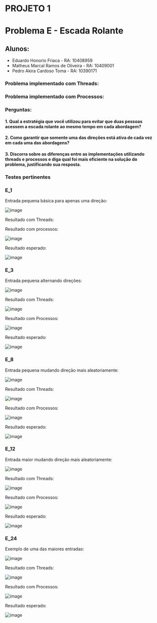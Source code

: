 # PROJETO 1
# Problema E - Escada Rolante

## Alunos:
* Eduardo Honorio Friaca - RA: 10408959
* Matheus Marcal Ramos de Oliveira - RA: 10409001
* Pedro Akira Cardoso Toma - RA: 10390171

### Problema implementado com Threads: 

### Problema implementado com Processos: 

### Perguntas: 

#### 1. Qual a estratégia que você utilizou para evitar que duas pessoas acessem a escada rolante ao mesmo tempo em cada abordagem?

#### 2. Como garantir que somente uma das direções está ativa de cada vez em cada uma das abordagens?

#### 3. Discorra sobre as diferenças entre as implementações utilizando threads e processos e diga qual foi mais eficiente na solução do problema, justificando sua resposta.

### Testes pertinentes

### E_1 
Entrada pequena básica para apenas uma direção: 

![image](https://github.com/macaaalm/sistemasOperacionais/assets/113950201/a252fd6d-ce8f-4b3f-b226-2455131e1a60)

Resultado com Threads:


Resultado com processos:

![image](https://github.com/macaaalm/sistemasOperacionais/assets/113950201/365088f9-0548-4e26-b6ef-66a4159de685)

Resultado esperado:

![image](https://github.com/macaaalm/sistemasOperacionais/assets/113950201/f24d21e1-9d72-47f0-a122-bea607e7faac)


### E_3 
Entrada pequena alternando direções: 

![image](https://github.com/macaaalm/sistemasOperacionais/assets/113950201/c813f6bd-341e-4704-9c3b-acd133546cd7)

Resultado com Threads:

![image](https://github.com/macaaalm/sistemasOperacionais/assets/113950201/d9a04726-4c20-4217-b450-e8639328be0c)

Resultado com Processos:

![image](https://github.com/macaaalm/sistemasOperacionais/assets/113950201/d226ba59-c4aa-455b-9bc0-7fe8d054d98b)

Resultado esperado:

![image](https://github.com/macaaalm/sistemasOperacionais/assets/113950201/b6dfbd49-72ad-4132-9123-76974aa05a61)


### E_8 
Entrada pequena mudando direção mais aleatoriamente: 

![image](https://github.com/macaaalm/sistemasOperacionais/assets/113950201/1e7b738f-c101-4fe2-be3b-b83cef1bbbb0)

Resultado com Threads:

![image](https://github.com/macaaalm/sistemasOperacionais/assets/113950201/b57d25b0-5f38-4e1f-abd5-11c5d7f707c5)

Resultado com Processos:

![image](https://github.com/macaaalm/sistemasOperacionais/assets/113950201/65fb25e2-1f16-4f34-982a-da50bca98eca)

Resultado esperado:

![image](https://github.com/macaaalm/sistemasOperacionais/assets/113950201/c4ca9da5-b25c-4c28-a51d-a97479108a8f)


### E_12 
Entrada maior mudando direção mais aleatoriamente: 

![image](https://github.com/macaaalm/sistemasOperacionais/assets/113950201/78ee8995-308d-4aa2-9556-4ce893bf6e0a)

Resultado com Threads:

![image](https://github.com/macaaalm/sistemasOperacionais/assets/113950201/d3ed835c-8f98-4c35-92bf-6144464e43c5)

Resultado com Processos:

![image](https://github.com/macaaalm/sistemasOperacionais/assets/113950201/68203b3e-e1e5-4126-9366-59b8939188cc)

Resultado esperado:

![image](https://github.com/macaaalm/sistemasOperacionais/assets/113950201/84a8e343-0ce8-4a2a-ac04-3ba5d00e7a0c)


### E_24 
Exemplo de uma das maiores entradas: 

![image](https://github.com/macaaalm/sistemasOperacionais/assets/113950201/f17442bb-0292-4fd1-b8b3-442c66692739)

Resultado com Threads:

![image](https://github.com/macaaalm/sistemasOperacionais/assets/113950201/d5dd5707-87f6-408f-8659-69fcc62a4ad4)

Resultado com Processos:

![image](https://github.com/macaaalm/sistemasOperacionais/assets/113950201/3ad053b0-7add-4d93-b7c9-b334145e48c9)

Resultado esperado:

![image](https://github.com/macaaalm/sistemasOperacionais/assets/113950201/cb9c5295-6874-45ab-a518-166ede54698b)

